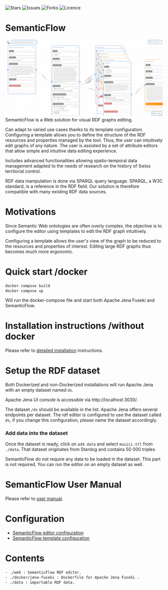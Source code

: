 ![Stars](https://img.shields.io/github/stars/heigvd-software-engineering/semantic-flow)
![Issues](https://img.shields.io/github/issues/heigvd-software-engineering/semantic-flow)
![Forks](https://img.shields.io/github/forks/heigvd-software-engineering/semantic-flow)
![Licence](https://img.shields.io/github/license/heigvd-software-engineering/semantic-flow)
# SemanticFlow
![workspace](./workspace.png)
SemanticFlow is a Web solution for visual RDF graphs editing.

Can adapt to varied use cases thanks to its template configuration. Configuring a template allows you to define the structure of the RDF resources and properties managed by the tool. Thus, the user can intuitively edit graphs of any nature. The user is assisted by a set of attribute editors that allow simple and intuitive data editing experience.

Includes advanced functionalities allowing spatio-temporal data management adapted to the needs of research on the history of Swiss territorial control.

RDF data manipulation is done via SPARQL query language. SPARQL, a W3C standard, is a reference in the RDF field. Our solution is therefore compatible with many existing RDF data sources.

# Motivations
Since Semantic Web ontologies are often overly complex, the objective is to configure the editor using templates to edit the RDF graph intuitively.

Configuring a template allows the user's view of the graph to be reduced to the resources and properties of interest. Editing large RDF graphs thus becomes much more ergonomic.

# Quick start /docker
    
    docker compose build
    docker compose up

Will run the docker-compose file and start both Apache Jena Fuseki and SemanticFlow.

# Installation instructions /without docker
Please refer to [detailed installation](./documentation/detailed-installation.md) instructions.

# Setup the RDF dataset
Both Dockerized and non-Dockerized installations will run Apache Jena with an empty dataset named `ds`. 

Apache Jena UI console is accessible via http://localhost:3030/. 

The dataset `/ds` should be available in the list. Apache Jena offers several endpoints per dataset. The rdf editor is configured to use the dataset called `ds`, if you change this configuration, please name the dataset accordingly.

### Add data into the dataset
Once the dataset is ready, click on `add data` and select `musici.ttl` from `./data`. That dataset originates from Stardog and contains 50 000 triples. 

SemanticFlow do not require any data to be loaded in the dataset. This part is not required. You can run the editor on an empty dataset as well.

# SemanticFlow User Manual
Please refer to [user manual](./documentation/semantic-flow-user-manual.md).

# Configuration
- [SemanticFlow editor configuration](./documentation/semantic-flow-configuration.md)
- [SemanticFlow template configuration](./documentation/template-configuration.md)

# Contents

    - ./web : SemanticFlow RDF editor. 
    - ./docker/jena-fuseki : Dockerfile for Apache Jena Fuseki . 
    - ./data : importable RDF data.